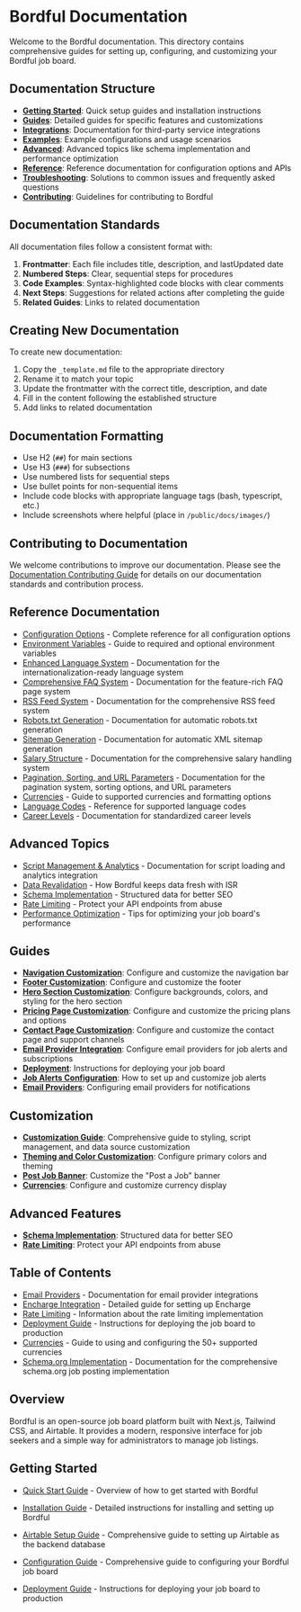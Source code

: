 # Bordful Documentation

Welcome to the Bordful documentation. This directory contains comprehensive guides for setting up, configuring, and customizing your Bordful job board.

## Documentation Structure

- **[Getting Started](/docs/getting-started/)**: Quick setup guides and installation instructions
- **[Guides](/docs/guides/)**: Detailed guides for specific features and customizations
- **[Integrations](/docs/integrations/)**: Documentation for third-party service integrations
- **[Examples](/docs/examples/)**: Example configurations and usage scenarios
- **[Advanced](/docs/advanced/)**: Advanced topics like schema implementation and performance optimization
- **[Reference](/docs/reference/)**: Reference documentation for configuration options and APIs
- **[Troubleshooting](/docs/troubleshooting/)**: Solutions to common issues and frequently asked questions
- **[Contributing](/docs/contributing/)**: Guidelines for contributing to Bordful

## Documentation Standards

All documentation files follow a consistent format with:

1. **Frontmatter**: Each file includes title, description, and lastUpdated date
2. **Numbered Steps**: Clear, sequential steps for procedures
3. **Code Examples**: Syntax-highlighted code blocks with clear comments
4. **Next Steps**: Suggestions for related actions after completing the guide
5. **Related Guides**: Links to related documentation

## Creating New Documentation

To create new documentation:

1. Copy the `_template.md` file to the appropriate directory
2. Rename it to match your topic
3. Update the frontmatter with the correct title, description, and date
4. Fill in the content following the established structure
5. Add links to related documentation

## Documentation Formatting

- Use H2 (`##`) for main sections
- Use H3 (`###`) for subsections
- Use numbered lists for sequential steps
- Use bullet points for non-sequential items
- Include code blocks with appropriate language tags (bash, typescript, etc.)
- Include screenshots where helpful (place in `/public/docs/images/`)

## Contributing to Documentation

We welcome contributions to improve our documentation. Please see the [Documentation Contributing Guide](/docs/contributing/documentation-contribution.md) for details on our documentation standards and contribution process.

## Reference Documentation

- [Configuration Options](/docs/reference/configuration-options.md) - Complete reference for all configuration options
- [Environment Variables](/docs/reference/environment-variables.md) - Guide to required and optional environment variables
- [Enhanced Language System](/docs/reference/language-system.md) - Documentation for the internationalization-ready language system
- [Comprehensive FAQ System](/docs/reference/faq-system.md) - Documentation for the feature-rich FAQ page system
- [RSS Feed System](/docs/reference/rss-feed-system.md) - Documentation for the comprehensive RSS feed system
- [Robots.txt Generation](/docs/reference/robots-generation.md) - Documentation for automatic robots.txt generation
- [Sitemap Generation](/docs/reference/sitemap-generation.md) - Documentation for automatic XML sitemap generation
- [Salary Structure](/docs/reference/salary-structure.md) - Documentation for the comprehensive salary handling system
- [Pagination, Sorting, and URL Parameters](/docs/reference/pagination-sorting.md) - Documentation for the pagination system, sorting options, and URL parameters
- [Currencies](/docs/reference/currencies.md) - Guide to supported currencies and formatting options
- [Language Codes](/docs/reference/language-codes.md) - Reference for supported language codes
- [Career Levels](/docs/reference/career-levels.md) - Documentation for standardized career levels

## Advanced Topics

- [Script Management & Analytics](/docs/advanced/script-management.md) - Documentation for script loading and analytics integration
- [Data Revalidation](/docs/advanced/data-revalidation.md) - How Bordful keeps data fresh with ISR
- [Schema Implementation](/docs/advanced/schema-implementation.md) - Structured data for better SEO
- [Rate Limiting](/docs/advanced/rate-limiting.md) - Protect your API endpoints from abuse
- [Performance Optimization](/docs/advanced/performance-optimization.md) - Tips for optimizing your job board's performance

## Guides

- **[Navigation Customization](./guides/navigation.md)**: Configure and customize the navigation bar
- **[Footer Customization](./guides/footer.md)**: Configure and customize the footer
- **[Hero Section Customization](./guides/hero-section.md)**: Configure backgrounds, colors, and styling for the hero section
- **[Pricing Page Customization](./guides/pricing.md)**: Configure and customize the pricing plans and options
- **[Contact Page Customization](./guides/contact.md)**: Configure and customize the contact page and support channels
- **[Email Provider Integration](./guides/email-integration.md)**: Configure email providers for job alerts and subscriptions
- **[Deployment](/docs/getting-started/deployment.md)**: Instructions for deploying your job board
- **[Job Alerts Configuration](/docs/guides/job-alerts.md)**: How to set up and customize job alerts
- **[Email Providers](/docs/guides/email-integration.md)**: Configuring email providers for notifications

## Customization

- **[Customization Guide](/docs/guides/customization.md)**: Comprehensive guide to styling, script management, and data source customization
- **[Theming and Color Customization](./theming-customization.md)**: Configure primary colors and theming
- **[Post Job Banner](/docs/guides/post-job-banner.md)**: Customize the "Post a Job" banner
- **[Currencies](/docs/reference/currencies.md)**: Configure and customize currency display

## Advanced Features

- **[Schema Implementation](./schema-implementation.md)**: Structured data for better SEO
- **[Rate Limiting](./rate-limiting.md)**: Protect your API endpoints from abuse

## Table of Contents

- [Email Providers](/docs/guides/email-integration.md) - Documentation for email provider integrations
- [Encharge Integration](/docs/integrations/encharge.md) - Detailed guide for setting up Encharge
- [Rate Limiting](./rate-limiting.md) - Information about the rate limiting implementation
- [Deployment Guide](/docs/getting-started/deployment.md) - Instructions for deploying the job board to production
- [Currencies](./currencies.md) - Guide to using and configuring the 50+ supported currencies
- [Schema.org Implementation](./schema-implementation.md) - Documentation for the comprehensive schema.org job posting implementation

## Overview

Bordful is an open-source job board platform built with Next.js, Tailwind CSS, and Airtable. It provides a modern, responsive interface for job seekers and a simple way for administrators to manage job listings.

## Getting Started

- [Quick Start Guide](/docs/getting-started/index.md) - Overview of how to get started with Bordful
- [Installation Guide](/docs/getting-started/installation.md) - Detailed instructions for installing and setting up Bordful
- [Airtable Setup Guide](/docs/getting-started/airtable-setup.md) - Comprehensive guide to setting up Airtable as the backend database
- [Configuration Guide](/docs/getting-started/configuration.md) - Comprehensive guide to configuring your Bordful job board

- [Deployment Guide](/docs/getting-started/deployment.md) - Instructions for deploying your job board to production 